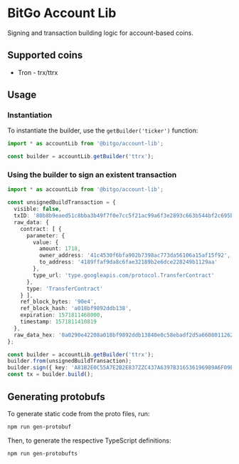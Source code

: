 # BitGo Account Lib

Signing and transaction building logic for account-based coins.

## Supported coins

- Tron - trx/ttrx

## Usage

### Instantiation

To instantiate the builder, use the `getBuilder('ticker')` function:

```typescript
import * as accountLib from '@bitgo/account-lib';

const builder = accountLib.getBuilder('ttrx');
```

### Using the builder to sign an existent transaction

```typescript
import * as accountLib from '@bitgo/account-lib';

const unsignedBuildTransaction = {
  visible: false,
  txID: '80b8b9eaed51c8bba3b49f7f0e7cc5f21ac99a6f3e2893c663b544bf2c695b1d',
  raw_data: {
    contract: [ {
      parameter: {
        value: {
          amount: 1718,
          owner_address: '41c4530f6bfa902b7398ac773da56106a15af15f92',
          to_address: '4189ffaf9da8c6fae32189b2e6dce228249b1129aa'
        },
        type_url: 'type.googleapis.com/protocol.TransferContract'
      },
      type: 'TransferContract'
    } ],
    ref_block_bytes: '90e4',
    ref_block_hash: 'a018bf9892ddb138',
    expiration: 1571811468000,
    timestamp: 1571811410819
  },
  raw_data_hex: '0a0290e42208a018bf9892ddb13840e0c58ebadf2d5a66080112620a2d747970652e676f6f676c65617069732e636f6d2f70726f746f636f6c2e5472616e73666572436f6e747261637412310a1541c4530f6bfa902b7398ac773da56106a15af15f9212154189ffaf9da8c6fae32189b2e6dce228249b1129aa18b60d7083878bbadf2d',
};

const builder = accountLib.getBuilder('ttrx');
builder.from(unsignedBuildTransaction);
builder.sign({ key: 'A81B2E0C55A7E2B2E837ZZC437A6397B316536196989A6F09EE49C19AD33590W' });
const tx = builder.build();
```

## Generating protobufs

To generate static code from the proto files, run:

```bash
npm run gen-protobuf
```

Then, to generate the respective TypeScript definitions:

```bash
npm run gen-protobufts
```
